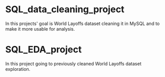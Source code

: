 # SQL_data_cleaning_project

In this projects' goal is World Layoffs dataset cleaning it in MySQL and to make it more usable for analysis.

# SQL_EDA_project

In this project going to previously cleaned World Layoffs dataset exploration.
